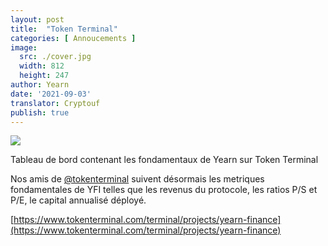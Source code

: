 ```yaml
---
layout: post
title:  "Token Terminal"
categories: [ Annoucements ]
image:
  src: ./cover.jpg
  width: 812
  height: 247
author: Yearn
date: '2021-09-03'
translator: Cryptouf
publish: true
---
```


![](/_posts/_announcements/token-terminal/1.jpg?w=812&h=247)

Tableau de bord contenant les fondamentaux de Yearn sur Token Terminal

Nos amis de [@tokenterminal](https://twitter.com/tokenterminal) suivent désormais les metriques fondamentales de YFI telles que les revenus du protocole, les ratios P/S et P/E, le capital annualisé déployé.

[https://www.tokenterminal.com/terminal/projects/yearn-finance](https://www.tokenterminal.com/terminal/projects/yearn-finance)

